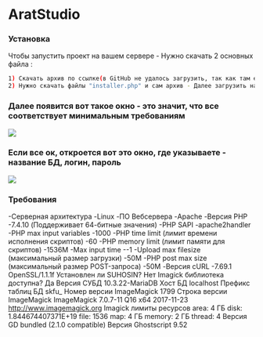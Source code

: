 # AratStudio

### Установка

Чтобы запустить проект на вашем сервере - Нужно скачать 2 основных файла :


```sh
1) Скачать архив по ссылке(в GitHub не удалось загрузить, так как там есть ограничение на 25МБ) Вот ссылка -> https://yadi.sk/d/jqTt72ZX-9wA4A?w=1
2) Нужно скачать файлы "installer.php" и сам архив - Далее загрузить на ваш сервер и набрать путь в адресной строке. Например - https://вашсервер/installer.php.

```
### Далее появится вот такое окно - это значит, что все соответствует минимальным требованиям
![](https://cdn1.savepice.ru/uploads/2020/10/25/f8446a5a4ff575767bcaee4cb0fc65cb-full.png)

### Если все ок, откроется вот это окно, где указываете - название БД, логин, пароль
![](https://cdn1.savepice.ru/uploads/2020/10/25/2038874b8599c4589199b0a2466308a7-full.png)

### Требования


-Серверная архитектура
-Linux
-ПО Вебсервера
-Apache
-Версия PHP
-7.4.10 (Поддерживает 64-битные значения)
-PHP SAPI
-apache2handler
-PHP max input variables
-1000
-PHP time limit (лимит времени исполнения скриптов)
-60
-PHP memory limit (лимит памяти для скриптов)
-1536M
-Max input time
--1
-Upload max filesize (максимальный размер загрузки)
-50M
-PHP post max size (максимальный размер POST-запроса)
-50M
-Версия cURL
-7.69.1 OpenSSL/1.1.1f
Установлен ли SUHOSIN?
Нет
Imagick библиотека доступна?
Да
Версия СУБД
10.3.22-MariaDB
Хост БД
localhost
Префикс таблиц БД
skfu_
Номер версии ImageMagick
1799
Строка версии ImageMagick
ImageMagick 7.0.7-11 Q16 x64 2017-11-23 http://www.imagemagick.org
Imagick лимиты ресурсов
area: 4 ГБ
disk: 1.844674407371E+19
file: 1536
map: 4 ГБ
memory: 2 ГБ
thread: 4
Версия GD
bundled (2.1.0 compatible)
Версия Ghostscript
9.52
